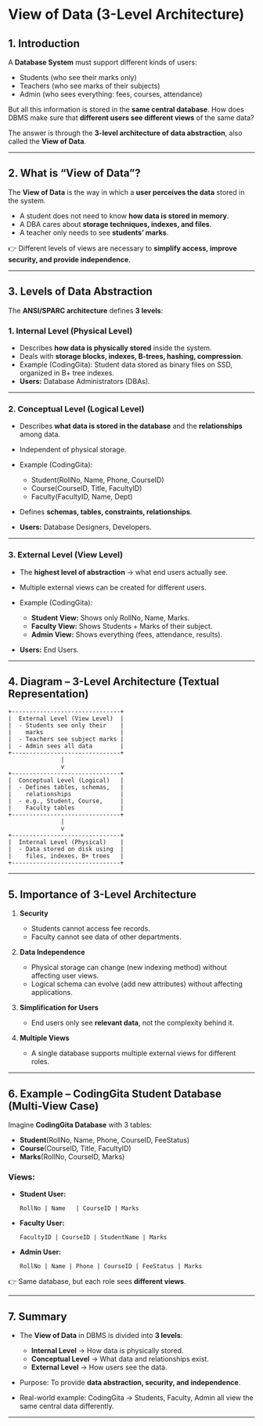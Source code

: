 # View of Data (3-Level Architecture)

## 1. Introduction

A **Database System** must support different kinds of users:

* Students (who see their marks only)
* Teachers (who see marks of their subjects)
* Admin (who sees everything: fees, courses, attendance)

But all this information is stored in the **same central database**.
How does DBMS make sure that **different users see different views** of the same data?

The answer is through the **3-level architecture of data abstraction**, also called the **View of Data**.

---

## 2. What is “View of Data”?

The **View of Data** is the way in which a **user perceives the data** stored in the system.

* A student does not need to know **how data is stored in memory**.
* A DBA cares about **storage techniques, indexes, and files**.
* A teacher only needs to see **students’ marks**.

👉 Different levels of views are necessary to **simplify access, improve security, and provide independence**.

---

## 3. Levels of Data Abstraction

The **ANSI/SPARC architecture** defines **3 levels**:

### 1. **Internal Level (Physical Level)**

* Describes **how data is physically stored** inside the system.
* Deals with **storage blocks, indexes, B-trees, hashing, compression**.
* Example (CodingGita): Student data stored as binary files on SSD, organized in B+ tree indexes.
* **Users:** Database Administrators (DBAs).

---

### 2. **Conceptual Level (Logical Level)**

* Describes **what data is stored in the database** and the **relationships** among data.
* Independent of physical storage.
* Example (CodingGita):

  * Student(RollNo, Name, Phone, CourseID)
  * Course(CourseID, Title, FacultyID)
  * Faculty(FacultyID, Name, Dept)
* Defines **schemas, tables, constraints, relationships**.
* **Users:** Database Designers, Developers.

---

### 3. **External Level (View Level)**

* The **highest level of abstraction** → what end users actually see.
* Multiple external views can be created for different users.
* Example (CodingGita):

  * **Student View:** Shows only RollNo, Name, Marks.
  * **Faculty View:** Shows Students + Marks of their subject.
  * **Admin View:** Shows everything (fees, attendance, results).
* **Users:** End Users.

---

## 4. Diagram – 3-Level Architecture (Textual Representation)

```
+-------------------------------+
|  External Level (View Level)  |
|  - Students see only their    |
|    marks                      |
|  - Teachers see subject marks |
|  - Admin sees all data        |
+-------------------------------+
               |
               v
+-------------------------------+
|  Conceptual Level (Logical)   |
|  - Defines tables, schemas,   |
|    relationships              |
|  - e.g., Student, Course,     |
|    Faculty tables             |
+-------------------------------+
               |
               v
+-------------------------------+
|  Internal Level (Physical)    |
|  - Data stored on disk using  |
|    files, indexes, B+ trees   |
+-------------------------------+
```

---

## 5. Importance of 3-Level Architecture

1. **Security**

   * Students cannot access fee records.
   * Faculty cannot see data of other departments.

2. **Data Independence**

   * Physical storage can change (new indexing method) without affecting user views.
   * Logical schema can evolve (add new attributes) without affecting applications.

3. **Simplification for Users**

   * End users only see **relevant data**, not the complexity behind it.

4. **Multiple Views**

   * A single database supports multiple external views for different roles.

---

## 6. Example – CodingGita Student Database (Multi-View Case)

Imagine **CodingGita Database** with 3 tables:

* **Student**(RollNo, Name, Phone, CourseID, FeeStatus)
* **Course**(CourseID, Title, FacultyID)
* **Marks**(RollNo, CourseID, Marks)

### Views:

* **Student User:**

  ```
  RollNo | Name   | CourseID | Marks
  ```
* **Faculty User:**

  ```
  FacultyID | CourseID | StudentName | Marks
  ```
* **Admin User:**

  ```
  RollNo | Name | Phone | CourseID | FeeStatus | Marks
  ```

👉 Same database, but each role sees **different views**.

---

## 7. Summary

* The **View of Data** in DBMS is divided into **3 levels**:

  * **Internal Level** → How data is physically stored.
  * **Conceptual Level** → What data and relationships exist.
  * **External Level** → How users see the data.
* Purpose: To provide **data abstraction, security, and independence**.
* Real-world example: CodingGita → Students, Faculty, Admin all view the same central data differently.

---